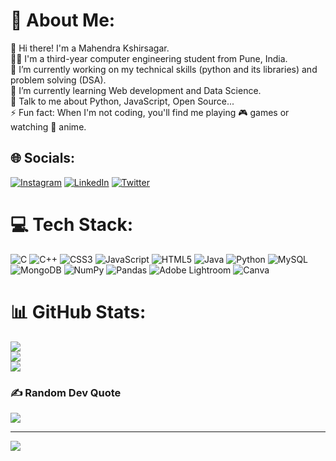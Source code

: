 # 💫 About Me:
👋 Hi there! I'm a  Mahendra Kshirsagar.<br>🧑‍💻 I'm a  third-year computer engineering student from Pune, India.<br>🔭 I’m currently working on my technical skills (python and its libraries) and problem solving (DSA).<br>🌱 I’m currently learning Web development and Data Science.<br>💬 Talk to me about Python, JavaScript, Open Source...<br>⚡ Fun fact: When I'm not coding, you'll find me playing 🎮 games or watching 🍿 anime.


## 🌐 Socials:
[![Instagram](https://img.shields.io/badge/Instagram-%23E4405F.svg?logo=Instagram&logoColor=white)](https://instagram.com/_mahendra__12_) [![LinkedIn](https://img.shields.io/badge/LinkedIn-%230077B5.svg?logo=linkedin&logoColor=white)](https://linkedin.com/in/mahendra5495) [![Twitter](https://img.shields.io/badge/Twitter-%231DA1F2.svg?logo=Twitter&logoColor=white)](https://twitter.com/Mahendra5495) 

# 💻 Tech Stack:
![C](https://img.shields.io/badge/c-%2300599C.svg?style=for-the-badge&logo=c&logoColor=white) ![C++](https://img.shields.io/badge/c++-%2300599C.svg?style=for-the-badge&logo=c%2B%2B&logoColor=white) ![CSS3](https://img.shields.io/badge/css3-%231572B6.svg?style=for-the-badge&logo=css3&logoColor=white) ![JavaScript](https://img.shields.io/badge/javascript-%23323330.svg?style=for-the-badge&logo=javascript&logoColor=%23F7DF1E) ![HTML5](https://img.shields.io/badge/html5-%23E34F26.svg?style=for-the-badge&logo=html5&logoColor=white) ![Java](https://img.shields.io/badge/java-%23ED8B00.svg?style=for-the-badge&logo=java&logoColor=white) ![Python](https://img.shields.io/badge/python-3670A0?style=for-the-badge&logo=python&logoColor=ffdd54) ![MySQL](https://img.shields.io/badge/mysql-%2300f.svg?style=for-the-badge&logo=mysql&logoColor=white) ![MongoDB](https://img.shields.io/badge/MongoDB-%234ea94b.svg?style=for-the-badge&logo=mongodb&logoColor=white) ![NumPy](https://img.shields.io/badge/numpy-%23013243.svg?style=for-the-badge&logo=numpy&logoColor=white) ![Pandas](https://img.shields.io/badge/pandas-%23150458.svg?style=for-the-badge&logo=pandas&logoColor=white) ![Adobe Lightroom](https://img.shields.io/badge/Adobe%20Lightroom-31A8FF.svg?style=for-the-badge&logo=Adobe%20Lightroom&logoColor=white) ![Canva](https://img.shields.io/badge/Canva-%2300C4CC.svg?style=for-the-badge&logo=Canva&logoColor=white)
# 📊 GitHub Stats:
![](https://github-readme-stats.vercel.app/api?username=Mahendra5495&theme=radical&hide_border=false&include_all_commits=false&count_private=false)<br/>
![](https://github-readme-streak-stats.herokuapp.com/?user=Mahendra5495&theme=radical&hide_border=false)<br/>
![](https://github-readme-stats.vercel.app/api/top-langs/?username=Mahendra5495&theme=radical&hide_border=false&include_all_commits=false&count_private=false&layout=compact)

### ✍️ Random Dev Quote
![](https://quotes-github-readme.vercel.app/api?type=horizontal&theme=dark)

---
[![](https://visitcount.itsvg.in/api?id=Mahendra5495&icon=2&color=0)](https://visitcount.itsvg.in)

<!-- Proudly created with GPRM ( https://gprm.itsvg.in ) -->